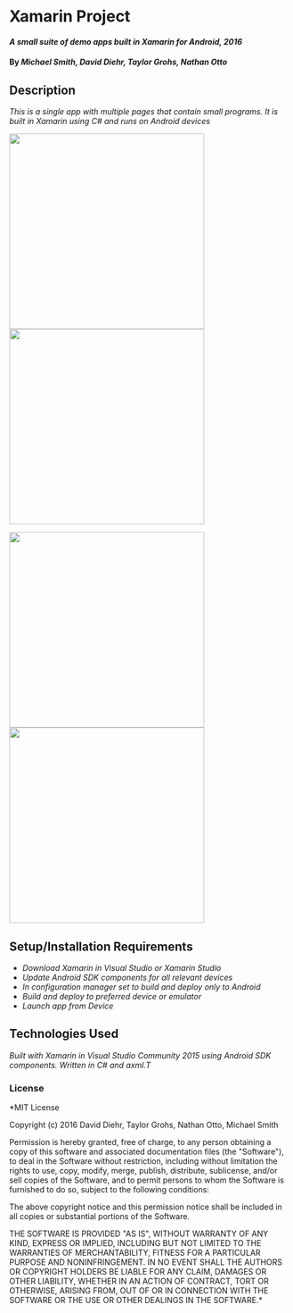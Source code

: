 # Xamarin Project

#### _A small suite of demo apps built in Xamarin for Android, 2016_

#### By _**Michael Smith, David Diehr, Taylor Grohs, Nathan Otto**_

## Description

_This is a single app with multiple pages that contain small programs. It is built in Xamarin using C# and runs on Android devices_

<p>
  <img src="https://raw.githubusercontent.com/mickeyfr33/weatherApp2/master/WeathApp/WeathApp/WeathApp/screenShots/homePage.png" width="350"/>
   <img src="https://raw.githubusercontent.com/mickeyfr33/weatherApp2/master/WeathApp/WeathApp/WeathApp/screenShots/mapPage.png" width="350"/>
</p>

<p>
  <img src="https://raw.githubusercontent.com/mickeyfr33/weatherApp2/master/WeathApp/WeathApp/WeathApp/screenShots/toDoList.png" width="350"/>
   <img src="https://raw.githubusercontent.com/mickeyfr33/weatherApp2/master/WeathApp/WeathApp/WeathApp/screenShots/weather.png" width="350"/>
</p>



## Setup/Installation Requirements

* _Download Xamarin in Visual Studio or Xamarin Studio_
* _Update Android SDK components for all relevant devices_
* _In configuration manager set to build and deploy only to Android_
* _Build and deploy to preferred device or emulator_
* _Launch app from Device_


## Technologies Used

_Built with Xamarin in Visual Studio Community 2015 using Android SDK components. Written in C# and axml.T_

### License

*MIT License

Copyright (c) 2016 David Diehr, Taylor Grohs, Nathan Otto, Michael Smith

Permission is hereby granted, free of charge, to any person obtaining a copy
of this software and associated documentation files (the "Software"), to deal
in the Software without restriction, including without limitation the rights
to use, copy, modify, merge, publish, distribute, sublicense, and/or sell
copies of the Software, and to permit persons to whom the Software is
furnished to do so, subject to the following conditions:

The above copyright notice and this permission notice shall be included in all
copies or substantial portions of the Software.

THE SOFTWARE IS PROVIDED "AS IS", WITHOUT WARRANTY OF ANY KIND, EXPRESS OR
IMPLIED, INCLUDING BUT NOT LIMITED TO THE WARRANTIES OF MERCHANTABILITY,
FITNESS FOR A PARTICULAR PURPOSE AND NONINFRINGEMENT. IN NO EVENT SHALL THE
AUTHORS OR COPYRIGHT HOLDERS BE LIABLE FOR ANY CLAIM, DAMAGES OR OTHER
LIABILITY, WHETHER IN AN ACTION OF CONTRACT, TORT OR OTHERWISE, ARISING FROM,
OUT OF OR IN CONNECTION WITH THE SOFTWARE OR THE USE OR OTHER DEALINGS IN THE
SOFTWARE.*

